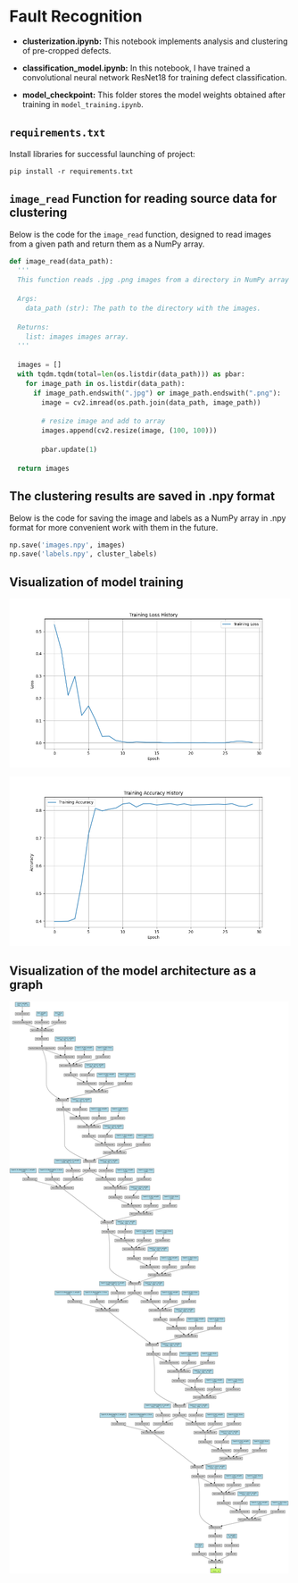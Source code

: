 # Fault Recognition

* **clusterization.ipynb:** This notebook implements analysis and clustering of pre-cropped defects.

* **classification_model.ipynb:** In this notebook, I have trained a convolutional neural network ResNet18 for training defect classification.

* **model_checkpoint:** This folder stores the model weights obtained after training in `model_training.ipynb`.

## `requirements.txt`
Install libraries for successful launching of project:

```
pip install -r requirements.txt
```

## `image_read` Function for reading source data for clustering

Below is the code for the `image_read` function, designed to read images from a given path and return them as a NumPy array.

```python
def image_read(data_path):
  '''
  This function reads .jpg .png images from a directory in NumPy array format.

  Args:
    data_path (str): The path to the directory with the images.

  Returns:
    list: images images array.
  '''
   
  images = []
  with tqdm.tqdm(total=len(os.listdir(data_path))) as pbar:
    for image_path in os.listdir(data_path):
      if image_path.endswith(".jpg") or image_path.endswith(".png"):
        image = cv2.imread(os.path.join(data_path, image_path))

        # resize image and add to array
        images.append(cv2.resize(image, (100, 100)))
         
        pbar.update(1)

  return images
```

## The clustering results are saved in .npy format

Below is the code for saving the image and labels as a NumPy array in .npy format for more convenient work with them in the future.

```python
np.save('images.npy', images)
np.save('labels.npy', cluster_labels)
```

## Visualization of model training

![](training_graphs/training_loss.png)

![](training_graphs/training_accuracy.png)

## Visualization of the model architecture as a graph

![](Digraph.gv.png)

